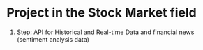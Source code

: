 # Project in the Stock Market field

1. Step: API for Historical and Real-time Data and financial news (sentiment analysis data)
